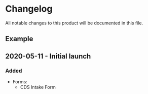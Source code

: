 # Changelog
All notable changes to this product will be documented in this file.

## Example
## 2020-05-11 - Initial launch 

### Added 
* Forms:
  * CDS Intake Form
